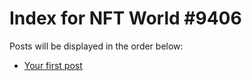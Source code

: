 # Index for NFT World #9406
Posts will be displayed in the order below:

- [Your first post](./001-first.md)

